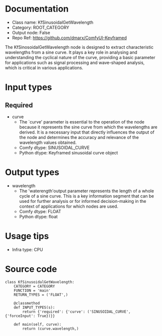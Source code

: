# Documentation
- Class name: KfSinusoidalGetWavelength
- Category: ROOT_CATEGORY
- Output node: False
- Repo Ref: https://github.com/dmarx/ComfyUI-Keyframed

The KfSinosoidalGetWavelength node is designed to extract characteristic wavelengths from a sine curve. It plays a key role in analysing and understanding the cyclical nature of the curve, providing a basic parameter for applications such as signal processing and wave-shaped analysis, which is critical in various applications.

# Input types
## Required
- curve
    - The `curve' parameter is essential to the operation of the node because it represents the sine curve from which the wavelengths are derived. It is a necessary input that directly influences the output of the node and determines the accuracy and relevance of the wavelength values obtained.
    - Comfy dtype: SINUSOIDAL_CURVE
    - Python dtype: Keyframed sinusoidal curve object

# Output types
- wavelength
    - The 'waterength'output parameter represents the length of a whole cycle of a sine curve. This is a key information segment that can be used for further analysis or for informed decision-making in the context of applications for which nodes are used.
    - Comfy dtype: FLOAT
    - Python dtype: float

# Usage tips
- Infra type: CPU

# Source code
```
class KfSinusoidalGetWavelength:
    CATEGORY = CATEGORY
    FUNCTION = 'main'
    RETURN_TYPES = ('FLOAT',)

    @classmethod
    def INPUT_TYPES(s):
        return {'required': {'curve': ('SINUSOIDAL_CURVE', {'forceInput': True})}}

    def main(self, curve):
        return (curve.wavelength,)
```